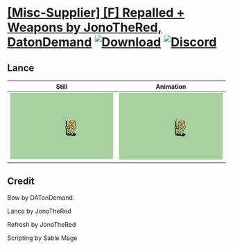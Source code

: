 # [\[Misc-Supplier\] \[F\] Repalled + Weapons by JonoTheRed, DatonDemand](./) [![Download](https://img.shields.io/badge/Download--red?style=social&logo=github)](https://minhaskamal.github.io/DownGit/#/home?url=https://github.com/Klokinator/FE-Repo/tree/main/Battle%20Animations%2FBards%2C%20Dancers%2C%20Suppliers%2C%20Misc%2F%5BMisc-Supplier%5D%20%5BF%5D%20Repalled%20%2B%20Weapons%20by%20JonoTheRed%2C%20DatonDemand%2F2.%20Lance) [![Discord](https://img.shields.io/badge/Discord--blue?style=social&logo=discord)](https://discord.gg/C7VNGnyTPA)

## Lance

| Still | Animation |
| :---: | :-------: |
| ![Lance still](./Lance_000.png) | ![Lance](./Lance.gif) |

## Credit

Bow by DATonDemand.

Lance by JonoTheRed

Refresh by JonoTheRed

Scripting by Sable Mage
